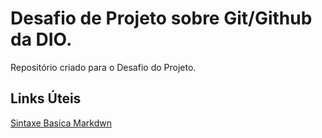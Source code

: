 # Desafio de Projeto sobre Git/Github da DIO.
Repositório criado para o Desafio do Projeto.
## Links Úteis
[Sintaxe Basica Markdwn](https://www.markdownguide.org/basic-syntax/)
